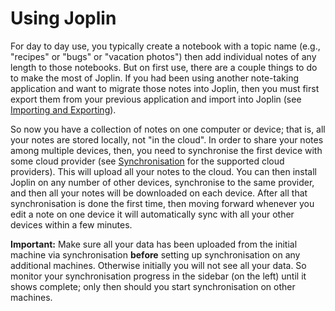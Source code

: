 # Using Joplin

For day to day use, you typically create a notebook with a topic name (e.g., "recipes" or "bugs" or "vacation photos") then add individual notes of any length to those notebooks. But on first use, there are a couple things to do to make the most of Joplin. If you had been using another note-taking application and want to migrate those notes into Joplin, then you must first export them from your previous application and import into Joplin (see [Importing and Exporting](import_export.md)).

So now you have a collection of notes on one computer or device; that is, all your notes are stored locally, not "in the cloud". In order to share your notes among multiple devices, then, you need to synchronise the first device with some cloud provider (see [Synchronisation](sync/index.md) for the supported cloud providers). This will upload all your notes to the cloud. You can then install Joplin on any number of other devices, synchronise to the same provider, and then all your notes will be downloaded on each device. After all that synchronisation is done the first time, then moving forward whenever you edit a note on one device it will automatically sync with all your other devices within a few minutes.

**Important:** Make sure all your data has been uploaded from the initial machine via synchronisation **before** setting up synchronisation on any additional machines. Otherwise initially you will not see all your data. So monitor your synchronisation progress in the sidebar (on the left) until it shows complete; only then should you start synchronisation on other machines.
